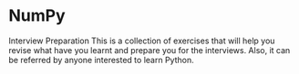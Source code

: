 # NumPy
Interview Preparation
This is a collection of exercises that will help you revise what have you learnt and prepare you for the interviews. Also, it can be referred by anyone interested to learn Python.

